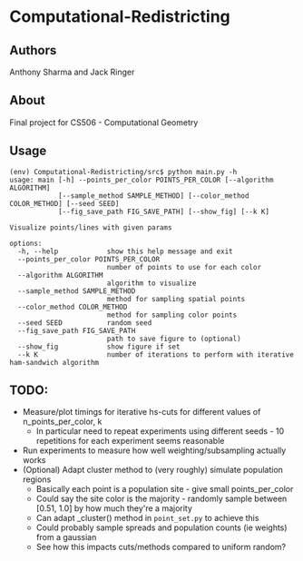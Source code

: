 # Computational-Redistricting
## Authors
Anthony Sharma and Jack Ringer

## About
Final project for CS506 - Computational Geometry

## Usage
```
(env) Computational-Redistricting/src$ python main.py -h
usage: main [-h] --points_per_color POINTS_PER_COLOR [--algorithm ALGORITHM]
            [--sample_method SAMPLE_METHOD] [--color_method COLOR_METHOD] [--seed SEED]
            [--fig_save_path FIG_SAVE_PATH] [--show_fig] [--k K]

Visualize points/lines with given params

options:
  -h, --help            show this help message and exit
  --points_per_color POINTS_PER_COLOR
                        number of points to use for each color
  --algorithm ALGORITHM
                        algorithm to visualize
  --sample_method SAMPLE_METHOD
                        method for sampling spatial points
  --color_method COLOR_METHOD
                        method for sampling color points
  --seed SEED           random seed
  --fig_save_path FIG_SAVE_PATH
                        path to save figure to (optional)
  --show_fig            show figure if set
  --k K                 number of iterations to perform with iterative ham-sandwich algorithm
```

## TODO:
* Measure/plot timings for iterative hs-cuts for different values of n_points_per_color, k
  * In particular need to repeat experiments using different seeds - 10 repetitions for each experiment seems reasonable
* Run experiments to measure how well weighting/subsampling actually works 
* (Optional) Adapt cluster method to (very roughly) simulate population regions
  * Basically each point is a population site - give small points_per_color
  * Could say the site color is the majority - randomly sample between [0.51, 1.0] by how much they're a majority
  * Can adapt _cluster() method in `point_set.py` to achieve this
  * Could probably sample spreads and population counts (ie weights) from a gaussian
  * See how this impacts cuts/methods compared to uniform random?